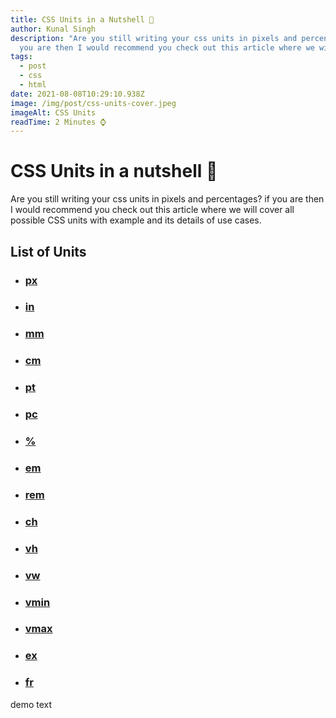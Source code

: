 ```yaml
---
title: CSS Units in a Nutshell 🐚
author: Kunal Singh
description: "Are you still writing your css units in pixels and percentages? if
  you are then I would recommend you check out this article where we will "
tags:
  - post
  - css
  - html
date: 2021-08-08T10:29:10.938Z
image: /img/post/css-units-cover.jpeg
imageAlt: CSS Units
readTime: 2 Minutes ⌚
---
```

# CSS Units in a nutshell 🐚

Are you still writing your css units in pixels and percentages? if you are then I would recommend you check out this article where we will cover all  possible CSS units with example and its details of use cases.

## List of Units

- ### [px](#px)
- ### [in](#in)
- ### [mm](#mm)
- ### [cm](#cm)
- ### [pt](#pt)
- ### [pc](#pc)
- ### [%](#percentage)
- ### [em](#em)
- ### [rem](#rem)
- ### [ch](#ch)
- ### [vh](#vh)
- ### [vw](#vw)
- ### [vmin](#vmax)
- ### [vmax](#vmax)
- ### [ex](#ex)
- ### [fr](#fr)

 
<div id="px">
	demo text
</div>


 

